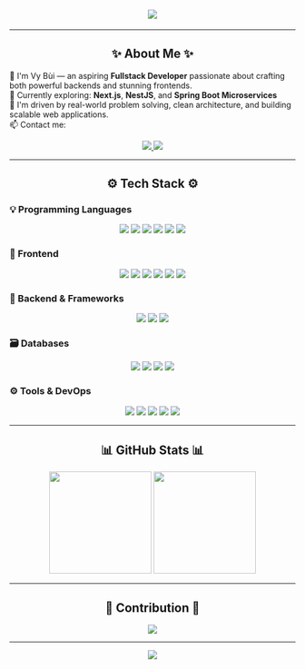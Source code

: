 <!-- Hiệu ứng typing -->
<h1 align="center">
  <img src="https://readme-typing-svg.herokuapp.com?font=Fira+Code&duration=2500&pause=1000&center=true&vCenter=true&width=435&lines=Hi%2C+I'm+Vy+Bui+%F0%9F%91%8B;A+Passionate+Fullstack+Developer" />
</h1>

---

<h2 align="center">✨ About Me ✨</h2>

🔭 I'm Vy Bùi — an aspiring **Fullstack Developer** passionate about crafting both powerful backends and stunning frontends.  
🌱 Currently exploring: **Next.js**, **NestJS**, and **Spring Boot Microservices**  
🎯 I'm driven by real-world problem solving, clean architecture, and building scalable web applications.  
📫 Contact me:

<p align="center">
  <a href="mailto:vybuoi0904@gmail.com">
    <img src="https://img.shields.io/badge/Email-vybuoi0904@gmail.com-D14836?style=for-the-badge&logo=gmail&logoColor=white" />
  </a>
  <a href="https://www.linkedin.com/in/v%E1%BB%B9-b%C3%B9i-undefined-719950273/" target="_blank">
    <img src="https://img.shields.io/badge/LinkedIn-Vỹ%20Bùi-0077B5?style=for-the-badge&logo=linkedin&logoColor=white" />
  </a>
</p>

---

<h2 align="center">⚙️ Tech Stack ⚙️</h2>

### 💡 Programming Languages
<p align="center">
  <img src="https://img.shields.io/badge/C-A8B9CC?style=for-the-badge&logo=c&logoColor=white" />
  <img src="https://img.shields.io/badge/C++-00599C?style=for-the-badge&logo=c%2B%2B&logoColor=white" />
  <img src="https://img.shields.io/badge/Java-007396?style=for-the-badge&logo=java&logoColor=white" />
  <img src="https://img.shields.io/badge/Python-3776AB?style=for-the-badge&logo=python&logoColor=white" />
  <img src="https://img.shields.io/badge/JavaScript-F7DF1E?style=for-the-badge&logo=javascript&logoColor=black" />
  <img src="https://img.shields.io/badge/TypeScript-3178C6?style=for-the-badge&logo=typescript&logoColor=white" />
</p>

### 🧩 Frontend
<p align="center">
  <img src="https://img.shields.io/badge/HTML-E34F26?style=for-the-badge&logo=html5&logoColor=white" />
  <img src="https://img.shields.io/badge/CSS-1572B6?style=for-the-badge&logo=css3&logoColor=white" />
  <img src="https://img.shields.io/badge/Tailwind-06B6D4?style=for-the-badge&logo=tailwindcss&logoColor=white" />
  <img src="https://img.shields.io/badge/React-20232A?style=for-the-badge&logo=react&logoColor=61DAFB" />
  <img src="https://img.shields.io/badge/Next.js-000000?style=for-the-badge&logo=nextdotjs&logoColor=white" />
  <img src="https://img.shields.io/badge/Figma-F24E1E?style=for-the-badge&logo=figma&logoColor=white" />
</p>

### 🔧 Backend & Frameworks
<p align="center">
  <img src="https://img.shields.io/badge/NestJS-E0234E?style=for-the-badge&logo=nestjs&logoColor=white" />
  <img src="https://img.shields.io/badge/Spring_Boot-6DB33F?style=for-the-badge&logo=springboot&logoColor=white" />
  <img src="https://img.shields.io/badge/Node.js-339933?style=for-the-badge&logo=nodedotjs&logoColor=white" />
</p>

### 🗃️ Databases
<p align="center">
  <img src="https://img.shields.io/badge/MySQL-005C84?style=for-the-badge&logo=mysql&logoColor=white" />
  <img src="https://img.shields.io/badge/PostgreSQL-336791?style=for-the-badge&logo=postgresql&logoColor=white" />
  <img src="https://img.shields.io/badge/MongoDB-47A248?style=for-the-badge&logo=mongodb&logoColor=white" />
  <img src="https://img.shields.io/badge/SQL%20Server-CC2927?style=for-the-badge&logo=microsoftsqlserver&logoColor=white" />
</p>

### ⚙️ Tools & DevOps
<p align="center">
  <img src="https://img.shields.io/badge/Docker-2496ED?style=for-the-badge&logo=docker&logoColor=white" />
  <img src="https://img.shields.io/badge/GitHub-181717?style=for-the-badge&logo=github&logoColor=white" />
  <img src="https://img.shields.io/badge/Git-F05032?style=for-the-badge&logo=git&logoColor=white" />
  <img src="https://img.shields.io/badge/Vercel-000000?style=for-the-badge&logo=vercel&logoColor=white" />
  <img src="https://img.shields.io/badge/Render-2D3748?style=for-the-badge&logo=render&logoColor=white" />
</p>

---

<h2 align="center">📊 GitHub Stats 📊</h2>

<p align="center">
  <img height="180em" src="https://github-readme-stats.vercel.app/api?username=VyBui13&show_icons=true&theme=radical" />
  <img height="180em" src="https://github-readme-stats.vercel.app/api/top-langs/?username=VyBui13&layout=compact&theme=radical" />
</p>

---

<h2 align="center">🐍 Contribution 🐍</h2>

<p align="center">
  <img src="https://raw.githubusercontent.com/VyBui13/VyBui13/output/github-contribution-grid-snake.svg" />
</p>

---

<p align="center">
  <img src="https://capsule-render.vercel.app/api?type=waving&color=0:7F7FD5,50:86A8E7,100:91EAE4&height=120&section=footer"/>
</p>
